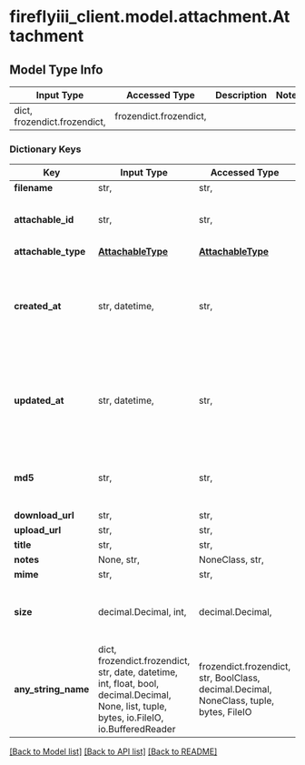 # fireflyiii_client.model.attachment.Attachment

## Model Type Info
Input Type | Accessed Type | Description | Notes
------------ | ------------- | ------------- | -------------
dict, frozendict.frozendict,  | frozendict.frozendict,  |  | 

### Dictionary Keys
Key | Input Type | Accessed Type | Description | Notes
------------ | ------------- | ------------- | ------------- | -------------
**filename** | str,  | str,  |  | 
**attachable_id** | str,  | str,  | ID of the model this attachment is linked to. | 
**attachable_type** | [**AttachableType**](AttachableType.md) | [**AttachableType**](AttachableType.md) |  | 
**created_at** | str, datetime,  | str,  |  | [optional] value must conform to RFC-3339 date-time
**updated_at** | str, datetime,  | str,  |  | [optional] value must conform to RFC-3339 date-time
**md5** | str,  | str,  | MD5 hash of the file for basic duplicate detection. | [optional] 
**download_url** | str,  | str,  |  | [optional] 
**upload_url** | str,  | str,  |  | [optional] 
**title** | str,  | str,  |  | [optional] 
**notes** | None, str,  | NoneClass, str,  |  | [optional] 
**mime** | str,  | str,  |  | [optional] 
**size** | decimal.Decimal, int,  | decimal.Decimal,  |  | [optional] value must be a 32 bit integer
**any_string_name** | dict, frozendict.frozendict, str, date, datetime, int, float, bool, decimal.Decimal, None, list, tuple, bytes, io.FileIO, io.BufferedReader | frozendict.frozendict, str, BoolClass, decimal.Decimal, NoneClass, tuple, bytes, FileIO | any string name can be used but the value must be the correct type | [optional]

[[Back to Model list]](../../README.md#documentation-for-models) [[Back to API list]](../../README.md#documentation-for-api-endpoints) [[Back to README]](../../README.md)

